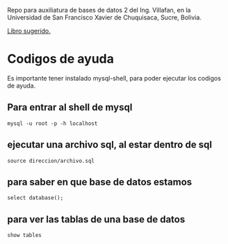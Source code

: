 Repo para auxiliatura de bases de datos 2 del Ing. Villafan, en la Universidad de San Francisco Xavier de Chuquisaca, Sucre, Bolivia.


[Libro sugerido.](https://drive.google.com/file/d/1eqNs8WJeMIxQ2HVvxIBH2SjJ7wnkm-Iv/view?usp=share_link)

# Codigos de ayuda
Es importante tener instalado mysql-shell, para poder ejecutar los codigos de ayuda.

## Para entrar al shell de mysql

`mysql -u root -p -h localhost`

## ejecutar una archivo sql, al estar dentro de sql

`source direccion/archivo.sql`

## para saber en que base de datos estamos

`select database();`

## para ver las tablas de una base de datos

`show tables`

